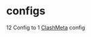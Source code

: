 # configs

12 Config to 1 [ClashMeta](https://github.com/MetaCubeX/ClashMetaForAndroid/releases) config
